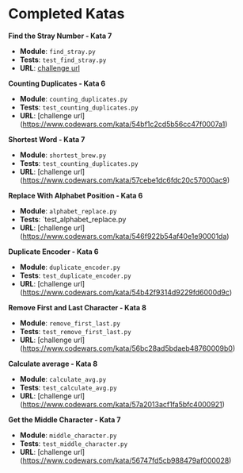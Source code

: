# Completed Katas

**Find the Stray Number - Kata 7**
- **Module**: `find_stray.py`
- **Tests**: `test_find_stray.py`
- **URL**: [challenge url](https://www.codewars.com/kata/57f609022f4d534f05000024)

**Counting Duplicates - Kata 6**
- **Module**: `counting_duplicates.py`
- **Tests**: `test_counting_duplicates.py`
- **URL**: [challenge url] (https://www.codewars.com/kata/54bf1c2cd5b56cc47f0007a1)

**Shortest Word - Kata 7**
- **Module**: `shortest_brew.py`
- **Tests**: `test_counting_duplicates.py`
- **URL**: [challenge url] (https://www.codewars.com/kata/57cebe1dc6fdc20c57000ac9)

**Replace With Alphabet Position - Kata 6**
- **Module**: `alphabet_replace.py`
- **Tests**: `test_alphabet_replace.py
- **URL**: [challenge url] (https://www.codewars.com/kata/546f922b54af40e1e90001da)

**Duplicate Encoder - Kata 6**
- **Module**: `duplicate_encoder.py`
- **Tests**: `test_duplicate_encoder.py`
- **URL**: [challenge url] (https://www.codewars.com/kata/54b42f9314d9229fd6000d9c)

**Remove First and Last Character - Kata 8**
- **Module**: `remove_first_last.py`
- **Tests**: `test_remove_first_last.py`
- **URL**: [challenge url] (https://www.codewars.com/kata/56bc28ad5bdaeb48760009b0)

**Calculate average - Kata 8**
- **Module**: `calculate_avg.py`
- **Tests**: `test_calculate_avg.py`
- **URL**: [challenge url] (https://www.codewars.com/kata/57a2013acf1fa5bfc4000921)

**Get the Middle Character - Kata 7**
- **Module**: `middle_character.py`
- **Tests**: `test_middle_character.py`
- **URL**: [challenge url] (https://www.codewars.com/kata/56747fd5cb988479af000028)